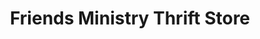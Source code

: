---
title: "Friends Ministry Thrift Store"
url: /harrison/friends-ministry-thrift-store/
shop: Gebrauchtwaren
---